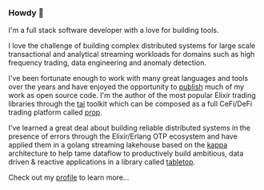 ### Howdy 👋

I'm a full stack software developer with a love for building tools.

I love the challenge of building complex distributed systems for large scale transactional
and analytical streaming workloads for domains such as high frequency trading, data
engineering and anomaly detection.

I've been fortunate enough to work with many great languages and tools over the years and have
enjoyed the opportunity to [publish](https://github.com/rupurt) much of my work as
open source code. I'm the author of the most popular Elixir trading libraries through
the [tai](https://github.com/fremantle-industries/tai) toolkit which can be composed as a full
CeFi/DeFi trading platform called [prop](https://github.com/fremantle-industries/prop).

I've learned a great deal about building reliable distributed systems in the presence of errors
through the Elixir/Erlang OTP ecosystem and have applied them in a golang streaming lakehouse
based on the [kappa](https://milinda.pathirage.org/kappa-architecture.com) architecture to help
tame dataflow to productively build ambitious, data driven & reactive applications in a library
called [tabletop](https://github.com/fremantle-industries/tabletop).

Check out my [profile](https://rupurt.github.io) to learn more...
